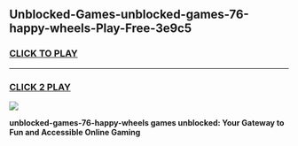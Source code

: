 
## Unblocked-Games-unblocked-games-76-happy-wheels-Play-Free-3e9c5
<h3>
<a href="https://premium76.site?title=unblocked-games-76-happy-wheels&ref=23A">CLICK TO PLAY</a></h3>
<hr>

<h3>
<a href="https://premium76.site?title=unblocked-games-76-happy-wheels&ref=23A">CLICK 2 PLAY</a>
  
</h3>

<a href="https://premium76.site?title=unblocked-games-76-happy-wheels&ref=23A"><img src="https://clearcache.store/games.png"></a>


**unblocked-games-76-happy-wheels games unblocked: Your Gateway to Fun and Accessible Online Gaming**
